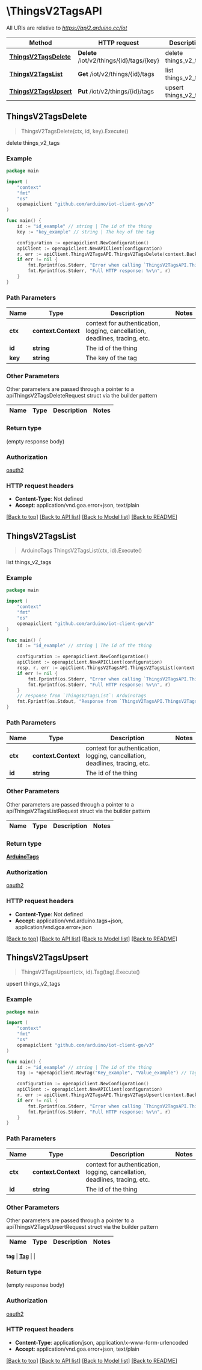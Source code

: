 # \ThingsV2TagsAPI

All URIs are relative to *https://api2.arduino.cc/iot*

Method | HTTP request | Description
------------- | ------------- | -------------
[**ThingsV2TagsDelete**](ThingsV2TagsAPI.md#ThingsV2TagsDelete) | **Delete** /iot/v2/things/{id}/tags/{key} | delete things_v2_tags
[**ThingsV2TagsList**](ThingsV2TagsAPI.md#ThingsV2TagsList) | **Get** /iot/v2/things/{id}/tags | list things_v2_tags
[**ThingsV2TagsUpsert**](ThingsV2TagsAPI.md#ThingsV2TagsUpsert) | **Put** /iot/v2/things/{id}/tags | upsert things_v2_tags



## ThingsV2TagsDelete

> ThingsV2TagsDelete(ctx, id, key).Execute()

delete things_v2_tags



### Example

```go
package main

import (
	"context"
	"fmt"
	"os"
	openapiclient "github.com/arduino/iot-client-go/v3"
)

func main() {
	id := "id_example" // string | The id of the thing
	key := "key_example" // string | The key of the tag

	configuration := openapiclient.NewConfiguration()
	apiClient := openapiclient.NewAPIClient(configuration)
	r, err := apiClient.ThingsV2TagsAPI.ThingsV2TagsDelete(context.Background(), id, key).Execute()
	if err != nil {
		fmt.Fprintf(os.Stderr, "Error when calling `ThingsV2TagsAPI.ThingsV2TagsDelete``: %v\n", err)
		fmt.Fprintf(os.Stderr, "Full HTTP response: %v\n", r)
	}
}
```

### Path Parameters


Name | Type | Description  | Notes
------------- | ------------- | ------------- | -------------
**ctx** | **context.Context** | context for authentication, logging, cancellation, deadlines, tracing, etc.
**id** | **string** | The id of the thing | 
**key** | **string** | The key of the tag | 

### Other Parameters

Other parameters are passed through a pointer to a apiThingsV2TagsDeleteRequest struct via the builder pattern


Name | Type | Description  | Notes
------------- | ------------- | ------------- | -------------



### Return type

 (empty response body)

### Authorization

[oauth2](../README.md#oauth2)

### HTTP request headers

- **Content-Type**: Not defined
- **Accept**: application/vnd.goa.error+json, text/plain

[[Back to top]](#) [[Back to API list]](../README.md#documentation-for-api-endpoints)
[[Back to Model list]](../README.md#documentation-for-models)
[[Back to README]](../README.md)


## ThingsV2TagsList

> ArduinoTags ThingsV2TagsList(ctx, id).Execute()

list things_v2_tags



### Example

```go
package main

import (
	"context"
	"fmt"
	"os"
	openapiclient "github.com/arduino/iot-client-go/v3"
)

func main() {
	id := "id_example" // string | The id of the thing

	configuration := openapiclient.NewConfiguration()
	apiClient := openapiclient.NewAPIClient(configuration)
	resp, r, err := apiClient.ThingsV2TagsAPI.ThingsV2TagsList(context.Background(), id).Execute()
	if err != nil {
		fmt.Fprintf(os.Stderr, "Error when calling `ThingsV2TagsAPI.ThingsV2TagsList``: %v\n", err)
		fmt.Fprintf(os.Stderr, "Full HTTP response: %v\n", r)
	}
	// response from `ThingsV2TagsList`: ArduinoTags
	fmt.Fprintf(os.Stdout, "Response from `ThingsV2TagsAPI.ThingsV2TagsList`: %v\n", resp)
}
```

### Path Parameters


Name | Type | Description  | Notes
------------- | ------------- | ------------- | -------------
**ctx** | **context.Context** | context for authentication, logging, cancellation, deadlines, tracing, etc.
**id** | **string** | The id of the thing | 

### Other Parameters

Other parameters are passed through a pointer to a apiThingsV2TagsListRequest struct via the builder pattern


Name | Type | Description  | Notes
------------- | ------------- | ------------- | -------------


### Return type

[**ArduinoTags**](ArduinoTags.md)

### Authorization

[oauth2](../README.md#oauth2)

### HTTP request headers

- **Content-Type**: Not defined
- **Accept**: application/vnd.arduino.tags+json, application/vnd.goa.error+json

[[Back to top]](#) [[Back to API list]](../README.md#documentation-for-api-endpoints)
[[Back to Model list]](../README.md#documentation-for-models)
[[Back to README]](../README.md)


## ThingsV2TagsUpsert

> ThingsV2TagsUpsert(ctx, id).Tag(tag).Execute()

upsert things_v2_tags



### Example

```go
package main

import (
	"context"
	"fmt"
	"os"
	openapiclient "github.com/arduino/iot-client-go/v3"
)

func main() {
	id := "id_example" // string | The id of the thing
	tag := *openapiclient.NewTag("Key_example", "Value_example") // Tag | 

	configuration := openapiclient.NewConfiguration()
	apiClient := openapiclient.NewAPIClient(configuration)
	r, err := apiClient.ThingsV2TagsAPI.ThingsV2TagsUpsert(context.Background(), id).Tag(tag).Execute()
	if err != nil {
		fmt.Fprintf(os.Stderr, "Error when calling `ThingsV2TagsAPI.ThingsV2TagsUpsert``: %v\n", err)
		fmt.Fprintf(os.Stderr, "Full HTTP response: %v\n", r)
	}
}
```

### Path Parameters


Name | Type | Description  | Notes
------------- | ------------- | ------------- | -------------
**ctx** | **context.Context** | context for authentication, logging, cancellation, deadlines, tracing, etc.
**id** | **string** | The id of the thing | 

### Other Parameters

Other parameters are passed through a pointer to a apiThingsV2TagsUpsertRequest struct via the builder pattern


Name | Type | Description  | Notes
------------- | ------------- | ------------- | -------------

 **tag** | [**Tag**](Tag.md) |  | 

### Return type

 (empty response body)

### Authorization

[oauth2](../README.md#oauth2)

### HTTP request headers

- **Content-Type**: application/json, application/x-www-form-urlencoded
- **Accept**: application/vnd.goa.error+json, text/plain

[[Back to top]](#) [[Back to API list]](../README.md#documentation-for-api-endpoints)
[[Back to Model list]](../README.md#documentation-for-models)
[[Back to README]](../README.md)

